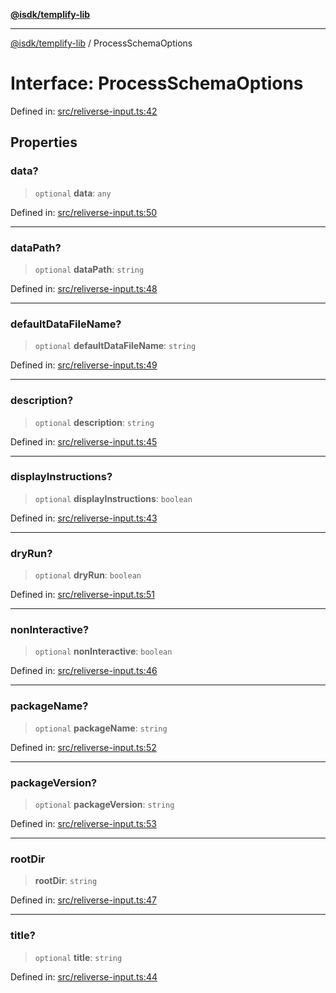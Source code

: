 [**@isdk/templify-lib**](../README.md)

***

[@isdk/templify-lib](../globals.md) / ProcessSchemaOptions

# Interface: ProcessSchemaOptions

Defined in: [src/reliverse-input.ts:42](https://github.com/isdk/templify-lib.js/blob/9c9e6fab88a3640338a82dfbafe2fc64c5e07a38/src/reliverse-input.ts#L42)

## Properties

### data?

> `optional` **data**: `any`

Defined in: [src/reliverse-input.ts:50](https://github.com/isdk/templify-lib.js/blob/9c9e6fab88a3640338a82dfbafe2fc64c5e07a38/src/reliverse-input.ts#L50)

***

### dataPath?

> `optional` **dataPath**: `string`

Defined in: [src/reliverse-input.ts:48](https://github.com/isdk/templify-lib.js/blob/9c9e6fab88a3640338a82dfbafe2fc64c5e07a38/src/reliverse-input.ts#L48)

***

### defaultDataFileName?

> `optional` **defaultDataFileName**: `string`

Defined in: [src/reliverse-input.ts:49](https://github.com/isdk/templify-lib.js/blob/9c9e6fab88a3640338a82dfbafe2fc64c5e07a38/src/reliverse-input.ts#L49)

***

### description?

> `optional` **description**: `string`

Defined in: [src/reliverse-input.ts:45](https://github.com/isdk/templify-lib.js/blob/9c9e6fab88a3640338a82dfbafe2fc64c5e07a38/src/reliverse-input.ts#L45)

***

### displayInstructions?

> `optional` **displayInstructions**: `boolean`

Defined in: [src/reliverse-input.ts:43](https://github.com/isdk/templify-lib.js/blob/9c9e6fab88a3640338a82dfbafe2fc64c5e07a38/src/reliverse-input.ts#L43)

***

### dryRun?

> `optional` **dryRun**: `boolean`

Defined in: [src/reliverse-input.ts:51](https://github.com/isdk/templify-lib.js/blob/9c9e6fab88a3640338a82dfbafe2fc64c5e07a38/src/reliverse-input.ts#L51)

***

### nonInteractive?

> `optional` **nonInteractive**: `boolean`

Defined in: [src/reliverse-input.ts:46](https://github.com/isdk/templify-lib.js/blob/9c9e6fab88a3640338a82dfbafe2fc64c5e07a38/src/reliverse-input.ts#L46)

***

### packageName?

> `optional` **packageName**: `string`

Defined in: [src/reliverse-input.ts:52](https://github.com/isdk/templify-lib.js/blob/9c9e6fab88a3640338a82dfbafe2fc64c5e07a38/src/reliverse-input.ts#L52)

***

### packageVersion?

> `optional` **packageVersion**: `string`

Defined in: [src/reliverse-input.ts:53](https://github.com/isdk/templify-lib.js/blob/9c9e6fab88a3640338a82dfbafe2fc64c5e07a38/src/reliverse-input.ts#L53)

***

### rootDir

> **rootDir**: `string`

Defined in: [src/reliverse-input.ts:47](https://github.com/isdk/templify-lib.js/blob/9c9e6fab88a3640338a82dfbafe2fc64c5e07a38/src/reliverse-input.ts#L47)

***

### title?

> `optional` **title**: `string`

Defined in: [src/reliverse-input.ts:44](https://github.com/isdk/templify-lib.js/blob/9c9e6fab88a3640338a82dfbafe2fc64c5e07a38/src/reliverse-input.ts#L44)
